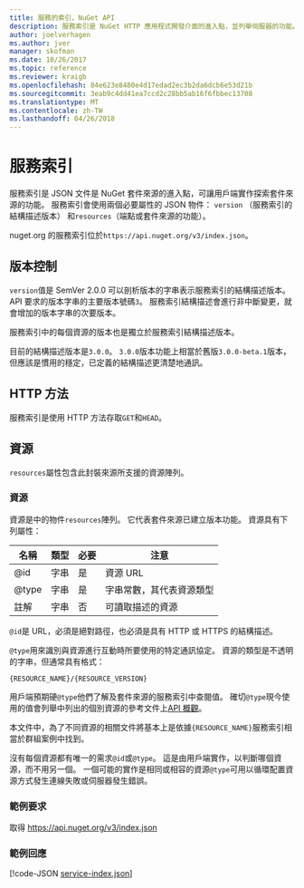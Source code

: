 ```yaml
---
title: 服務的索引，NuGet API
description: 服務索引是 NuGet HTTP 應用程式開發介面的進入點，並列舉伺服器的功能。
author: joelverhagen
ms.author: jver
manager: skofman
ms.date: 10/26/2017
ms.topic: reference
ms.reviewer: kraigb
ms.openlocfilehash: 84e623e8480e4d17edad2ec3b2da6dcb6e53d21b
ms.sourcegitcommit: 3eab9c4dd41ea7ccd2c28bb5ab16f6fbbec13708
ms.translationtype: MT
ms.contentlocale: zh-TW
ms.lasthandoff: 04/26/2018
---
```

# <a name="service-index"></a>服務索引

服務索引是 JSON 文件是 NuGet 套件來源的進入點，可讓用戶端實作探索套件來源的功能。 服務索引會使用兩個必要屬性的 JSON 物件： `version` （服務索引的結構描述版本） 和`resources`（端點或套件來源的功能）。

nuget.org 的服務索引位於`https://api.nuget.org/v3/index.json`。

## <a name="versioning"></a>版本控制

`version`值是 SemVer 2.0.0 可以剖析版本的字串表示服務索引的結構描述版本。 API 要求的版本字串的主要版本號碼`3`。 服務索引結構描述會進行非中斷變更，就會增加的版本字串的次要版本。

服務索引中的每個資源的版本也是獨立於服務索引結構描述版本。

目前的結構描述版本是`3.0.0`。 `3.0.0`版本功能上相當於舊版`3.0.0-beta.1`版本，但應該是慣用的穩定，已定義的結構描述更清楚地通訊。

## <a name="http-methods"></a>HTTP 方法

服務索引是使用 HTTP 方法存取`GET`和`HEAD`。

## <a name="resources"></a>資源

`resources`屬性包含此封裝來源所支援的資源陣列。

### <a name="resource"></a>資源

資源是中的物件`resources`陣列。 它代表套件來源已建立版本功能。 資源具有下列屬性：

名稱          | 類型   | 必要 | 注意
------------- | ------ | -------- | -----
@id           | 字串 | 是      | 資源 URL
@type         | 字串 | 是      | 字串常數，其代表資源類型
註解       | 字串 | 否       | 可讀取描述的資源

`@id`是 URL，必須是絕對路徑，也必須是具有 HTTP 或 HTTPS 的結構描述。

`@type`用來識別與資源進行互動時所要使用的特定通訊協定。 資源的類型是不透明的字串，但通常具有格式：

    {RESOURCE_NAME}/{RESOURCE_VERSION}

用戶端預期硬`@type`他們了解及套件來源的服務索引中查閱值。 確切`@type`現今使用的值會列舉中列出的個別資源的參考文件上[API 概觀](overview.md#resources-and-schema)。

本文件中，為了不同資源的相關文件將基本上是依據`{RESOURCE_NAME}`服務索引相當於群組案例中找到。 

沒有每個資源都有唯一的需求`@id`或`@type`。 這是由用戶端實作，以判斷哪個資源，而不用另一個。 一個可能的實作是相同或相容的資源`@type`可用以循環配置資源方式發生連線失敗或伺服器發生錯誤。

### <a name="sample-request"></a>範例要求

取得 https://api.nuget.org/v3/index.json

### <a name="sample-response"></a>範例回應

[!code-JSON [service-index.json](./_data/service-index.json)]
